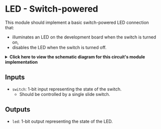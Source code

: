 # LED - Switch-powered

This module should implement a basic switch-powered LED connection that: 

- illuminates an LED on the development board when the switch is turned on, 
- disables the LED when the switch is turned off.

<details>
<summary>
    <b>Click here to view the schematic diagram for this circuit's module implementation</b>
</summary>

<p>
    <br/>
    <img width="600px" src="schematic.png"/>
</p>
</details>

## Inputs

- `switch`: 1-bit input representing the state of the switch.
  - Should be controlled by a single slide switch.

## Outputs

- `led`: 1-bit output representing the state of the LED.
